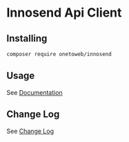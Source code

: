 # Innosend Api Client

## Installing

```bash
composer require onetoweb/innosend
```

## Usage

See [Documentation](docs/index.rst)

## Change Log

See [Change Log](CHANGELOG.md)